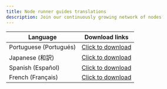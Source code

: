 ```yaml
---
title: Node runner guides translations
description: Join our continuously growing network of nodes
---
```


| Language  	| Download links                                                                                          	|
|-----------	|---------------------------------------------------------------------------------------------------------	|
| Portuguese (Portugués) 	| [Click to download](https://drive.google.com/file/d/1C3YU9Qwvae-WJfxbCit494bA3qcYxylY/view?usp=sharing) 	|
| Japanese (和訳)  	| [Click to download](https://drive.google.com/file/d/15rhi_RqFhlSK88E1Xp6avu0CgirRIHee/view?usp=sharing) 	|
| Spanish (Español)  	| [Click to download](https://drive.google.com/file/d/15rhi_RqFhlSK88E1Xp6avu0CgirRIHee/view)             	|
| French (Français)   	| [Click to download](https://drive.google.com/file/d/15rhi_RqFhlSK88E1Xp6avu0CgirRIHee/view)             	|
